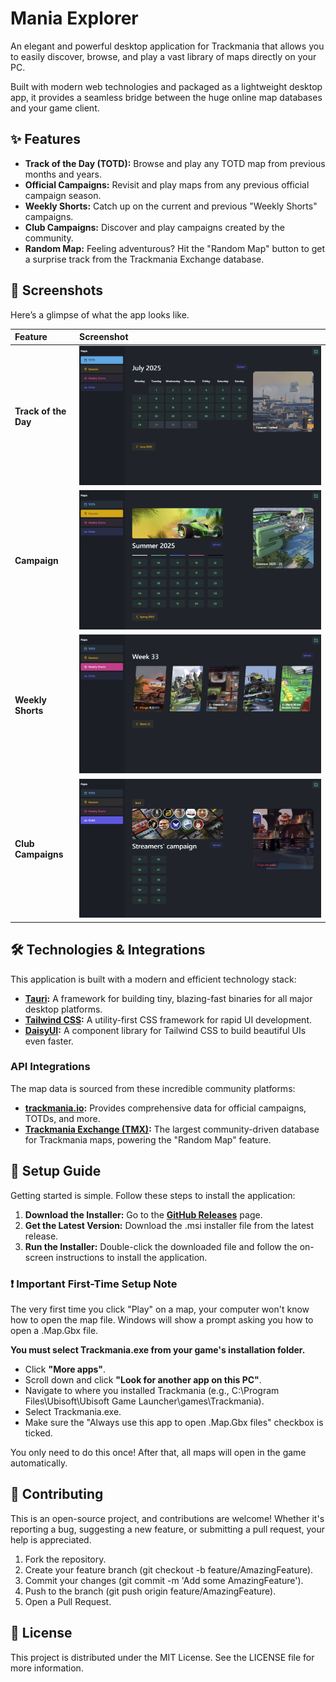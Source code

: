 # **Mania Explorer**

An elegant and powerful desktop application for Trackmania that allows you to easily discover, browse, and play a vast library of maps directly on your PC.

Built with modern web technologies and packaged as a lightweight desktop app, it provides a seamless bridge between the huge online map databases and your game client.

## **✨ Features**

* **Track of the Day (TOTD):** Browse and play any TOTD map from previous months and years.  
* **Official Campaigns:** Revisit and play maps from any previous official campaign season.  
* **Weekly Shorts:** Catch up on the current and previous "Weekly Shorts" campaigns.  
* **Club Campaigns:** Discover and play campaigns created by the community.
* **Random Map:** Feeling adventurous? Hit the "Random Map" button to get a surprise track from the Trackmania Exchange database.

## **📸 Screenshots**

Here’s a glimpse of what the app looks like.

| Feature | Screenshot |
| :---- | :---- |
| **Track of the Day** | ![Screenshot of TOTD Page](assets/screenshot_1.jpg) |
| **Campaign** | ![Screenshot of Seasons Page](assets/screenshot_2.jpg) |
| **Weekly Shorts** | ![Screenshot of Weekly Shorts Page](assets/screenshot_3.jpg) |
| **Club Campaigns** | ![Screenshot of Club Page](assets/screenshot_4.jpg) |


## **🛠️ Technologies & Integrations**

This application is built with a modern and efficient technology stack:

* [**Tauri**](https://tauri.app/)**:** A framework for building tiny, blazing-fast binaries for all major desktop platforms.  
* [**Tailwind CSS**](https://tailwindcss.com/)**:** A utility-first CSS framework for rapid UI development.  
* [**DaisyUI**](https://daisyui.com/)**:** A component library for Tailwind CSS to build beautiful UIs even faster.

### **API Integrations**

The map data is sourced from these incredible community platforms:

* [**trackmania.io**](https://trackmania.io/)**:** Provides comprehensive data for official campaigns, TOTDs, and more.  
* [**Trackmania Exchange (TMX)**](https://trackmania.exchange/)**:** The largest community-driven database for Trackmania maps, powering the "Random Map" feature.


## **🚀 Setup Guide**

Getting started is simple. Follow these steps to install the application:

1. **Download the Installer:** Go to the [**GitHub Releases**](https://github.com/itsmeeudrino/mania-explorer/releases) page.  
2. **Get the Latest Version:** Download the .msi installer file from the latest release.  
3. **Run the Installer:** Double-click the downloaded file and follow the on-screen instructions to install the application.

### **❗ Important First-Time Setup Note**

The very first time you click "Play" on a map, your computer won't know how to open the map file. Windows will show a prompt asking you how to open a .Map.Gbx file.

**You must select Trackmania.exe from your game's installation folder.**

* Click **"More apps"**.  
* Scroll down and click **"Look for another app on this PC"**.  
* Navigate to where you installed Trackmania (e.g., C:\\Program Files\\Ubisoft\\Ubisoft Game Launcher\\games\\Trackmania).  
* Select Trackmania.exe.  
* Make sure the "Always use this app to open .Map.Gbx files" checkbox is ticked.

You only need to do this once\! After that, all maps will open in the game automatically.

## **🤝 Contributing**

This is an open-source project, and contributions are welcome\! Whether it's reporting a bug, suggesting a new feature, or submitting a pull request, your help is appreciated.

1. Fork the repository.  
2. Create your feature branch (git checkout \-b feature/AmazingFeature).  
3. Commit your changes (git commit \-m 'Add some AmazingFeature').  
4. Push to the branch (git push origin feature/AmazingFeature).  
5. Open a Pull Request.

## **📄 License**

This project is distributed under the MIT License. See the LICENSE file for more information.